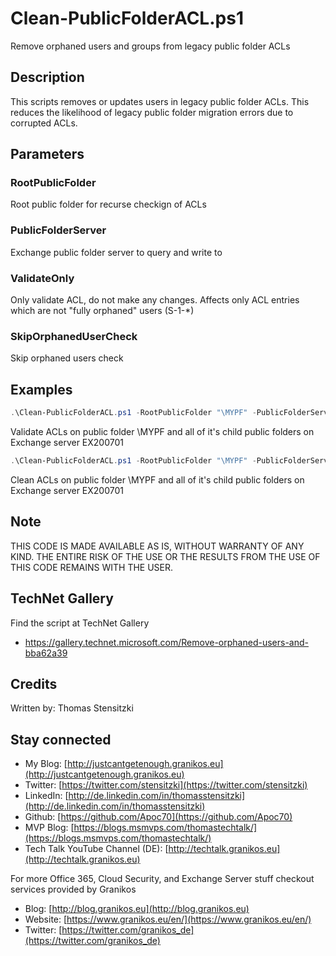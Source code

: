 # Clean-PublicFolderACL.ps1

Remove orphaned users and groups from legacy public folder ACLs 

## Description

This scripts removes or updates users in legacy public folder ACLs. This reduces the likelihood of legacy public folder migration errors due to corrupted ACLs.

## Parameters

### RootPublicFolder

Root public folder for recurse checkign of ACLs

### PublicFolderServer

Exchange public folder server to query and write to

### ValidateOnly

Only validate ACL, do not make any changes. Affects only ACL entries which are not "fully orphaned" users (S-1-*)

### SkipOrphanedUserCheck

Skip orphaned users check

## Examples

``` PowerShell
.\Clean-PublicFolderACL.ps1 -RootPublicFolder "\MYPF" -PublicFolderServer EX200701 -ValidateOnly
```

Validate ACLs on public folder \MYPF and all of it's child public folders on Exchange server EX200701

``` PowerShell
.\Clean-PublicFolderACL.ps1 -RootPublicFolder "\MYPF" -PublicFolderServer EX200701
```

Clean ACLs on public folder \MYPF and all of it's child public folders on Exchange server EX200701

## Note

THIS CODE IS MADE AVAILABLE AS IS, WITHOUT WARRANTY OF ANY KIND. THE ENTIRE
RISK OF THE USE OR THE RESULTS FROM THE USE OF THIS CODE REMAINS WITH THE USER.

## TechNet Gallery

Find the script at TechNet Gallery

* [https://gallery.technet.microsoft.com/Remove-orphaned-users-and-bba62a39 ](https://gallery.technet.microsoft.com/Remove-orphaned-users-and-bba62a39)

## Credits

Written by: Thomas Stensitzki

## Stay connected

- My Blog: [http://justcantgetenough.granikos.eu](http://justcantgetenough.granikos.eu)
- Twitter: [https://twitter.com/stensitzki](https://twitter.com/stensitzki)
- LinkedIn: [http://de.linkedin.com/in/thomasstensitzki](http://de.linkedin.com/in/thomasstensitzki)
- Github: [https://github.com/Apoc70](https://github.com/Apoc70)
- MVP Blog: [https://blogs.msmvps.com/thomastechtalk/](https://blogs.msmvps.com/thomastechtalk/)
- Tech Talk YouTube Channel (DE): [http://techtalk.granikos.eu](http://techtalk.granikos.eu)

For more Office 365, Cloud Security, and Exchange Server stuff checkout services provided by Granikos

- Blog: [http://blog.granikos.eu](http://blog.granikos.eu)
- Website: [https://www.granikos.eu/en/](https://www.granikos.eu/en/)
- Twitter: [https://twitter.com/granikos_de](https://twitter.com/granikos_de)